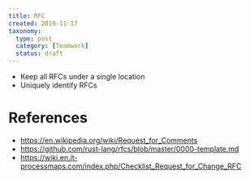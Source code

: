 ```yaml
---
title: RFC
created: 2019-11-17
taxonomy:
  type: post
  category: [Teamwork]
  status: draft
---
```


* Keep all RFCs under a single location
* Uniquely identify RFCs

# References
* https://en.wikipedia.org/wiki/Request_for_Comments
* https://github.com/rust-lang/rfcs/blob/master/0000-template.md
* https://wiki.en.it-processmaps.com/index.php/Checklist_Request_for_Change_RFC
